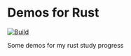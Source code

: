 Demos for Rust
==============

[![Build](https://github.com/junjiangao/rust-study-demo/actions/workflows/rust.yml/badge.svg?event=push)](https://github.com/junjiangao/rust-study-demo/actions/workflows/rust.yml)

Some demos for my rust study progress